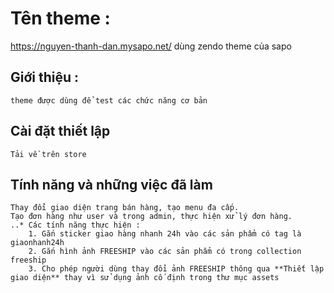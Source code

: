 # Tên theme : 
https://nguyen-thanh-dan.mysapo.net/ dùng zendo theme của sapo
    
## Giới thiệu :
    theme được dùng để test các chức năng cơ bản

## Cài đặt thiết lập 
    Tải về trên store

## Tính năng và những việc đã làm
    Thay đổi giao diện trang bán hàng, tạo menu đa cấp.
    Tạo đơn hàng như user và trong admin, thực hiện xử lý đơn hàng.
    ..* Các tính năng thực hiện :
        1. Gắn sticker giao hàng nhanh 24h vào các sản phẩm có tag là giaonhanh24h
        2. Gắn hình ảnh FREESHIP vào các sản phẩm có trong collection freeship
        3. Cho phép người dùng thay đổi ảnh FREESHIP thông qua **Thiết lập giao diện** thay vì sử dụng ảnh cố định trong thư mục assets